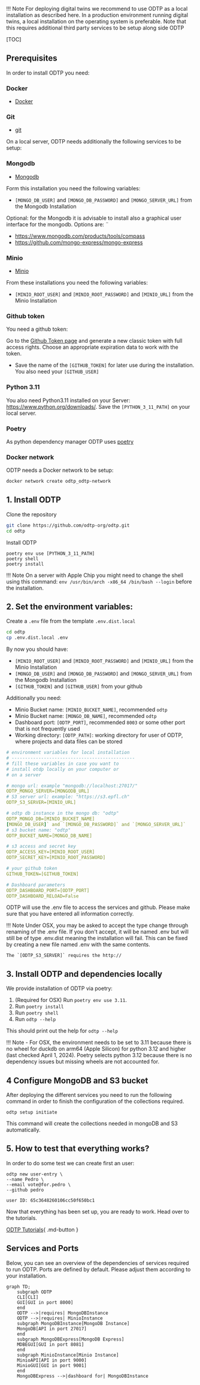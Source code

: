 !!! Note
    For deploying digital twins we recommend to use ODTP as a local installation as described here. In a production environment running digital twins, a local installation on the operating system is preferable. Note that this requires additional third party services to be setup along side ODTP

[TOC]

## Prerequisites

In order to install ODTP you need: 

### Docker

- [Docker](https://www.docker.com/)

### Git 

- [git](https://git-scm.com/)

On a local server, ODTP needs additionally the following services to be setup:

### Mongodb

- [Mongodb](https://www.mongodb.com/docs/manual/installation/)

Form this installation you need the following variables:

- `[MONGO_DB_USER]` and `[MONGO_DB_PASSWORD]` and `[MONGO_SERVER_URL]` from the Mongodb Installation

Optional: for the Mongodb it is advisable to install also a graphical user interface for the mongodb. Options are: ¨

- https://www.mongodb.com/products/tools/compass
- https://github.com/mongo-express/mongo-express

### Minio

- [Minio](https://min.io/docs/minio/linux/operations/installation.html)

From these installations you need the following variables:

- `[MINIO_ROOT_USER]` and `[MINIO_ROOT_PASSWORD]` and `[MINIO_URL]` from the Minio Installation

### Github token

You need a github token: 

Go to the [Github Token page](https://github.com/settings/tokens) and generate a new classic token with full access rights.
Choose an appropriate expiration data to work with the token.

- Save the name of the `[GITHUB_TOKEN]` for later use during the installation. You also need your `[GITHUB_USER]`

### Python 3.11

You also need Python3.11 installed on your Server: https://www.python.org/downloads/. Save the `[PYTHON_3_11_PATH]` on your local server.

### Poetry

As  python dependency manager ODTP uses [poetry](https://python-poetry.org/docs/#installation)

### Docker network

ODTP needs a Docker network to be setup:

```bash
docker network create odtp_odtp-network 
```

## 1. Install ODTP

Clone the repository
 
```bash
git clone https://github.com/odtp-org/odtp.git
cd odtp
```

Install ODTP

```
poetry env use [PYTHON_3_11_PATH]
poetry shell
poetry install
```

!!! Note
    On a server with Apple Chip you might need to change the shell using this command: `env /usr/bin/arch -x86_64 /bin/bash --login` before the installation.


## 2. Set the environment variables: 

Create a `.env` file from the template `.env.dist.local`

```bash
cd odtp
cp .env.dist.local .env
```

By now you should have:

- `[MINIO_ROOT_USER]` and `[MINIO_ROOT_PASSWORD]` and `[MINIO_URL]` from the Minio Installation
- `[MONGO_DB_USER]` and `[MONGO_DB_PASSWORD]` and `[MONGO_SERVER_URL]` from the Mongodb Installation
- `[GITHUB_TOKEN]` and `[GITHUB_USER]` from your github

Additionally you need:

- Minio Bucket name: `[MINIO_BUCKET_NAME]`, recommended `odtp`
- Minio Bucket name: `[MONGO_DB_NAME]`, recommended `odtp`
- Dashboard port: `[ODTP_PORT]`, recommended `8003` or some other port that is not frequently used
- Working directory: `[ODTP_PATH]`: working directory for user of ODTP, where projects and data files can be stored


```yaml
# environment variables for local installation
# ----------------------------------------------
# fill these variables in case you want to 
# install otdp locally on your computer or 
# on a server

# mongo url: example "mongodb://localhost:27017/"
ODTP_MONGO_SERVER=[MONGODB_URL]
# S3 server url: example: "https://s3.epfl.ch"
ODTP_S3_SERVER=[MINIO_URL]

# odtp db instance in the mongo db: "odtp"
ODTP_MONGO_DB=[MINIO_BUCKET_NAME]
[MONGO_DB_USER]` and `[MONGO_DB_PASSWORD]` and `[MONGO_SERVER_URL]`
# s3 bucket name: "odtp" 
ODTP_BUCKET_NAME=[MONGO_DB_NAME]

# s3 access and secret key
ODTP_ACCESS_KEY=[MINIO_ROOT_USER]     
ODTP_SECRET_KEY=[MINIO_ROOT_PASSWORD]

# your github token
GITHUB_TOKEN=[GITHUB_TOKEN]

# Dashboard parameters
ODTP_DASHBOARD_PORT=[ODTP_PORT]
ODTP_DASHBOARD_RELOAD=False
```

ODTP will use the .env file to access the services and github. Please make sure that you have entered all information correctly.

!!! Note
    Under OSX, you may be asked to accept the type change through renaming of the .env file. If you don't accept, it will be named .env but will still be of type .env.dist meaning the installation will fail. This can be fixed by creating a new file named .env with the same contents.
    
    The `[ODTP_S3_SERVER]` requires the http:// 


## 3. Install ODTP and dependencies locally

We provide installation of ODTP via poetry:

1. (Required for OSX) Run `poetry env use 3.11`. 
2. Run `poetry install`
3. Run `poetry shell`
4. Run `odtp --help`

This should print out the help for `odtp --help`

!!! Note
    - For OSX, the environment needs to be set to 3.11 because there is no wheel for duckdb on arm64 (Apple Silicon) for python 3.12 and higher (last checked April 1, 2024). Poetry selects python 3.12 because there is no dependency issues but missing wheels are not accounted for.

## 4 Configure MongoDB and S3 bucket

After deploying the different services you need to run the following command in order to finish the configuration of the collections required. 

```
odtp setup initiate 
```

This command will create the collections needed in mongoDB and S3 automatically. 

## 5. How to test that everything works? 

In order to do some test we can create first an user: 

```
odtp new user-entry \
--name Pedro \
--email vote@for.pedro \
--github pedro
```

```
user ID: 65c3648260106cc50f650bc1
```

Now that everything has been set up, you are ready to work. Head over to the tutorials.

[ODTP Tutorials](../tutorials/index.md){ .md-button } 

## Services and Ports

Below, you can see an overview of the dependencies of services required to run ODTP. 
Ports are defined by default. Please adjust them according to your installation.

``` mermaid
graph TD;
    subgraph ODTP
    CLI[CLI]
    GUI[GUI in port 8000]
    end
    ODTP -->|requires| MongoDBInstance
    ODTP -->|requires| MinioInstance
    subgraph MongoDBInstance[MongoDB Instance]
    MongoDB[API in port 27017]
    end
    subgraph MongoDBExpress[MongoDB Express]
    MDBEGUI[GUI in port 8081]
    end
    subgraph MinioInstance[Minio Instance]
    MinioAPI[API in port 9000]
    MinioGUI[GUI in port 9001]
    end
    MongoDBExpress -->|dashboard for| MongoDBInstance
``` 
